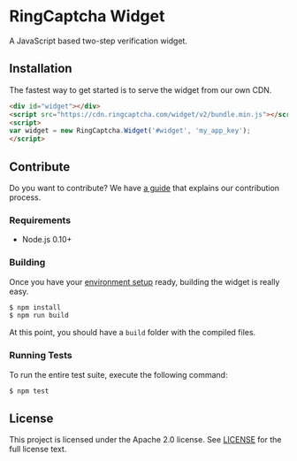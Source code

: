 RingCaptcha Widget
==================

A JavaScript based two-step verification widget.

Installation
------------

The fastest way to get started is to serve the widget from our own CDN.

```html
<div id="widget"></div>
<script src="https://cdn.ringcaptcha.com/widget/v2/bundle.min.js"></script>
<script>
var widget = new RingCaptcha.Widget('#widget', 'my_app_key');
</script>
```

Contribute
----------

Do you want to contribute? We have [a guide](CONTRIBUTING.md) that explains our contribution process.

### Requirements

 * Node.js 0.10+

### Building

Once you have your [environment setup](#requirements) ready, building the widget is really easy.

```sh
$ npm install
$ npm run build
```

At this point, you should have a `build` folder with the compiled files.

### Running Tests

To run the entire test suite, execute the following command:

```sh
$ npm test
```

License
-------

This project is licensed under the Apache 2.0 license. See [LICENSE](LICENSE) for the full license text.
